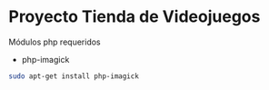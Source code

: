 # Proyecto Tienda de Videojuegos
Módulos php requeridos
- php-imagick
```bash
sudo apt-get install php-imagick
```